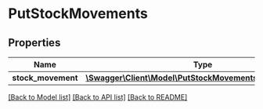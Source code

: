 # PutStockMovements

## Properties
Name | Type | Description | Notes
------------ | ------------- | ------------- | -------------
**stock_movement** | [**\Swagger\Client\Model\PutStockMovementsStockMovement**](PutStockMovementsStockMovement.md) |  | 

[[Back to Model list]](../README.md#documentation-for-models) [[Back to API list]](../README.md#documentation-for-api-endpoints) [[Back to README]](../README.md)


